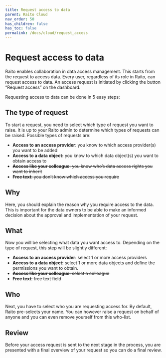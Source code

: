 ```yaml
---
title: Request access to data
parent: Raito Cloud
nav_order: 50
has_children: false
has_toc: false
permalink: /docs/cloud/request_access
---
```


# Request access to data

Raito enables collaboration in data access management. This starts from the request to access data. Every user, regardless of its role in Raito, can request access to data. An access request is initiated by clicking the button “Request access” on the dashboard.

Requesting access to data can be done in 5 easy steps:

## The type of request

To start a request, you need to select which type of request you want to raise. It is up to your Raito admin to determine which types of requests can be raised. Possible types of requests are:

- **Access to an access provider**: you know to which access provider(s) you want to be added
- **Access to a data object:** you know to which data object(s) you want to obtain access to
- ~~**Access like your colleague**: you know who’s data access rights you want to inherit~~
- ~~**Free text**: you don’t know which access you require~~

## Why

Here, you should explain the reason why you require access to the data. This is important for the data owners to be able to make an informed decision about the approval and implementation of your request.

## What

Now you will be selecting what data you want access to. Depending on the type of request, this step will be slightly different:

- **Access to an access provider**: select 1 or more access providers
- **Access to a data object:** select 1 or more data objects and define the permissions you want to obtain.
- ~~**Access like your colleague**: select a colleague~~
- ~~**Free text**: free text field~~

## Who

Next, you have to select who you are requesting access for. By default, Raito pre-selects your name. You can however raise a request on behalf of anyone and you can even remove yourself from this who-list.

## Review

Before your access request is sent to the next stage in the process, you are presented with a final overview of your request so you can do a final review.